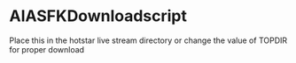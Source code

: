 # AIASFKDownloadscript
Place this in the hotstar live stream directory or change the value of TOPDIR for proper download 
